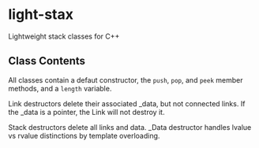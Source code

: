 # light-stax
Lightweight stack classes for C++

## Class Contents
All classes contain a defaut constructor, the ```push```, ```pop```, and ```peek``` member methods, and a ```length``` variable.

Link destructors delete their associated _data, but not connected links. If the _data is a pointer, the Link will not destroy it.

Stack destructors delete all links and data. _Data destructor handles lvalue vs rvalue distinctions by template overloading.

